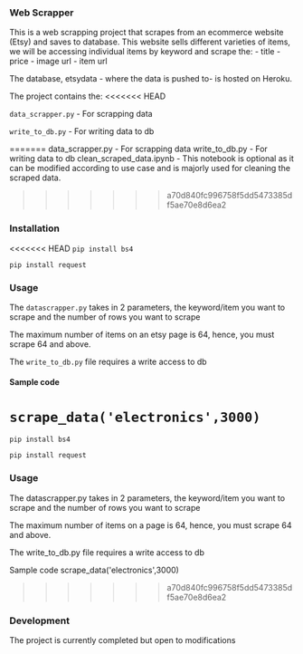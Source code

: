 ### Web Scrapper

This is a web scrapping project that scrapes from an ecommerce website (Etsy) and saves to database.
This website sells different varieties of items, we will be accessing individual items by keyword and scrape the:
        - title
        - price
        - image url
        - item url

The database, etsydata - where the data is pushed to- is hosted on Heroku.

The project contains the:
<<<<<<< HEAD

`data_scrapper.py` - For scrapping data

`write_to_db.py` - For writing data to db

=======
data_scrapper.py - For scrapping data
write_to_db.py - For writing data to db
clean_scraped_data.ipynb - This notebook is optional as it can be modified according to use case and is majorly used for cleaning the scraped data.
>>>>>>> a70d840fc996758f5dd5473385df5ae70e8d6ea2


### Installation

<<<<<<< HEAD
```pip install bs4```

```pip install request```

### Usage
The `datascrapper.py` takes in 2 parameters, the keyword/item you want to scrape and the number of rows you want to scrape

The maximum number of items on an etsy page is 64, hence, you must scrape 64 and above.

The `write_to_db.py` file requires a write access to  db

#### Sample code

```scrape_data('electronics',3000)```
=======
`pip install bs4`

`pip install request`

### Usage
The datascrapper.py takes in 2 parameters, the keyword/item you want to scrape and the number of rows you want to scrape

The maximum number of items on a page is 64, hence, you must scrape 64 and above.

The write_to_db.py file requires a write access to  db

Sample code
scrape_data('electronics',3000)
>>>>>>> a70d840fc996758f5dd5473385df5ae70e8d6ea2

### Development
The project is currently completed but open to modifications
